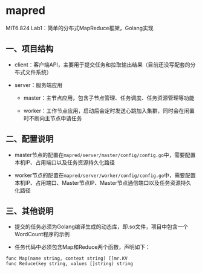 # mapred
MIT6.824 Lab1：简单的分布式MapReduce框架，Golang实现

## 一、项目结构

* client：客户端API，主要用于提交任务和拉取输出结果（目前还没写配套的分布式文件系统）

* server：服务端应用

  * master：主节点应用，包含子节点管理、任务调度、任务资源管理等功能
  
  * worker：工作节点应用，启动后会定时发送心跳加入集群，同时会在闲置时不断向主节点申请任务

## 二、配置说明

* master节点的配置在`mapred/server/master/config/config.go`中，需要配置本机IP、占用端口以及任务资源持久化路径

* worker节点的配置在`mapred/server/worker/config/config.go`中，需要配置本机IP、占用端口、Master节点IP、Master节点通信端口以及任务资源持久化路径

## 三、其他说明

* 提交的任务必须为Golang编译生成的动态库，即.so文件，项目中包含一个WordCount程序的示例

* 任务代码中必须包含Map和Reduce两个函数，声明如下：

```golang
func Map(name string, context string) []mr.KV
func Reduce(key string, values []string) string
```